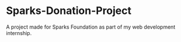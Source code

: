 # Sparks-Donation-Project
A project made for Sparks Foundation as part of my web development internship.
